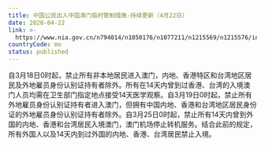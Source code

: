 ```yaml
---
title: 中国公民出入中国澳门临时管制措施-持续更新（4月22日）
date: 2020-04-22
link: >-
  https://www.nia.gov.cn/n794014/n1050176/n1077211/n1215569/n1215576/index.html
countryCode: mo
status: published
---
```

自3月18日0时起，禁止所有非本地居民进入澳门，内地、香港特区和台湾地区居民及外地雇员身份认别证持有者除外。所有在14天内曾到过香港、台湾的入境澳门人员均需在卫生部门指定地点接受14天医学观察。自3月19日0时起，禁止所有外地雇员身份认别证持有者进入澳门，但拥有中国内地、香港和台湾地区居民身份证的外地雇员身份认别证持有者除外。自3月25日0时起，禁止所有14天内曾到外国的内地、香港和台湾居民入境澳门，澳门机场停止转机服务。结合此前的规定，所有外国人以及14天内到过外国的内地、香港、台湾居民禁止入境。